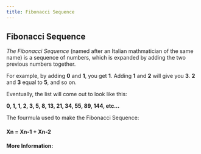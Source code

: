 ```yaml
---
title: Fibonacci Sequence
---
```

## Fibonacci Sequence

*The Fibonacci Sequence* (named after an Italian mathmatician of the same name) is a sequence of numbers, which is expanded by adding the two previous numbers together.

For example, by adding **0** and **1**, you get **1**. 
Adding **1** and **2** will give you **3**. 
**2** and **3** equal to **5**, and so on. 

Eventually, the list will come out to look like this:

**0, 1, 1, 2, 3, 5, 8, 13, 21, 34, 55, 89, 144, etc...**

The fourmula used to make the Fibonacci Sequence:

#### **Xn = Xn-1 + Xn-2**

#### More Information:
<!-- Please add any articles you think might be helpful to read before writing the article -->


